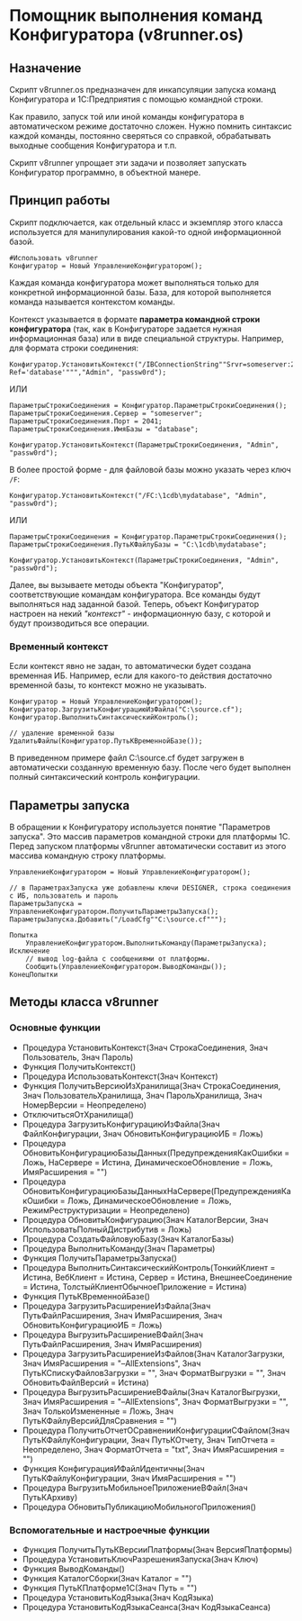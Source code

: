 # Помощник выполнения команд Конфигуратора (v8runner.os)

## Назначение

Скрипт v8runner.os предназначен для инкапсуляции запуска команд Конфигуратора и 1С:Предприятия с помощью командной строки.

Как правило, запуск той или иной команды конфигуратора в автоматическом режиме достаточно сложен. Нужно помнить синтаксис каждой команды, постоянно сверяться со справкой, обрабатывать выходные сообщения Конфигуратора и т.п.

Скрипт v8runner упрощает эти задачи и позволяет запускать Конфигуратор программно, в объектной манере.

## Принцип работы

Скрипт подключается, как отдельный класс и экземпляр этого класса используется для манипулирования какой-то одной информационной базой.

```bsl
#Использовать v8runner
Конфигуратор = Новый УправлениеКонфигуратором();
```

Каждая команда конфигуратора может выполняться только для конкретной информационной базы. База, для которой выполняется команда называется контекстом команды.

Контекст указывается в формате **параметра командной строки конфигуратора** (так, как в Конфигураторе задается нужная информационная база) или в виде специальной структуры. Например, для формата строки соединения:

```bsl
Конфигуратор.УстановитьКонтекст("/IBConnectionString""Srvr=someserver:2041; Ref='database'""","Admin", "passw0rd");
```

ИЛИ

```bsl
ПараметрыСтрокиСоединения = Конфигуратор.ПараметрыСтрокиСоединения();
ПараметрыСтрокиСоединения.Сервер = "someserver";
ПараметрыСтрокиСоединения.Порт = 2041;
ПараметрыСтрокиСоединения.ИмяБазы = "database";

Конфигуратор.УстановитьКонтекст(ПараметрыСтрокиСоединения, "Admin", "passw0rd");
```

В более простой форме - для файловой базы можно указать через ключ ```/F```:

```bsl
Конфигуратор.УстановитьКонтекст("/FC:\1cdb\mydatabase", "Admin", "passw0rd");
```

ИЛИ

```bsl
ПараметрыСтрокиСоединения = Конфигуратор.ПараметрыСтрокиСоединения();
ПараметрыСтрокиСоединения.ПутьКФайлуБазы = "C:\1cdb\mydatabase";

Конфигуратор.УстановитьКонтекст(ПараметрыСтрокиСоединения, "Admin", "passw0rd");
```

Далее, вы вызываете методы объекта "Конфигуратор", соответствующие командам конфигуратора. Все команды будут выполняться над заданной базой. Теперь, объект Конфигуратор настроен на некий *"контекст"* - информационную базу, с которой и будут производиться все операции.

### Временный контекст

Если контекст явно не задан, то автоматически будет создана временная ИБ. Например, если для какого-то действия достаточно временной базы, то контекст можно не указывать.

```bsl
Конфигуратор = Новый УправлениеКонфигуратором();
Конфигуратор.ЗагрузитьКонфигурациюИзФайла("C:\source.cf");
Конфигуратор.ВыполнитьСинтаксическийКонтроль();

// удаление временной базы
УдалитьФайлы(Конфигуратор.ПутьКВременнойБазе());
```

В приведенном примере файл C:\source.cf будет загружен в автоматически созданную временную базу. После чего будет выполнен полный синтаксический контроль конфигурации.

## Параметры запуска

В обращении к Конфигуратору используется понятие "Параметров запуска". Это массив параметров командной строки для платформы 1С. Перед запуском платформы v8runner автоматически составит из этого массива командную строку платформы.

```bsl
УправлениеКонфигуратором = Новый УправлениеКонфигуратором();

// в ПараметрахЗапуска уже добавлены ключи DESIGNER, строка соединения с ИБ, пользователь и пароль
ПараметрыЗапуска = УправлениеКонфигуратором.ПолучитьПараметрыЗапуска();
ПараметрыЗапуска.Добавить("/LoadCfg""C:\source.cf"""); 

Попытка
    УправлениеКонфигуратором.ВыполнитьКоманду(ПараметрыЗапуска);
Исключение
    // вывод log-файла с сообщениями от платформы.
    Сообщить(УправлениеКонфигуратором.ВыводКоманды());
КонецПопытки
```

## Методы класса v8runner

### Основные функции

- Процедура УстановитьКонтекст(Знач СтрокаСоединения, Знач Пользователь, Знач Пароль) 
- Функция ПолучитьКонтекст()
- Процедура ИспользоватьКонтекст(Знач Контекст) 
- Функция ПолучитьВерсиюИзХранилища(Знач СтрокаСоединения, Знач ПользовательХранилища, Знач ПарольХранилища, Знач НомерВерсии = Неопределено) 
- ОтключитьсяОтХранилища()
- Процедура ЗагрузитьКонфигурациюИзФайла(Знач ФайлКонфигурации, Знач ОбновитьКонфигурациюИБ = Ложь)
- Процедура ОбновитьКонфигурациюБазыДанных(ПредупрежденияКакОшибки = Ложь, НаСервере = Истина, ДинамическоеОбновление = Ложь, ИмяРасширения = "")
- Процедура ОбновитьКонфигурациюБазыДанныхНаСервере(ПредупрежденияКакОшибки = Ложь, ДинамическоеОбновление = Ложь, РежимРеструктуризации = Неопределено)
- Процедура ОбновитьКонфигурацию(Знач КаталогВерсии, Знач ИспользоватьПолныйДистрибутив = Ложь)
- Процедура СоздатьФайловуюБазу(Знач КаталогБазы)
- Процедура ВыполнитьКоманду(Знач Параметры)
- Функция ПолучитьПараметрыЗапуска()
- Процедура ВыполнитьСинтаксическийКонтроль(ТонкийКлиент = Истина, ВебКлиент = Истина, Сервер = Истина, ВнешнееСоединение = Истина, ТолстыйКлиентОбычноеПриложение = Истина)
- Функция ПутьКВременнойБазе()
- Процедура ЗагрузитьРасширениеИзФайла(Знач ПутьФайлРасширения, Знач ИмяРасширения, Знач ОбновитьКонфигурациюИБ = Ложь)
- Процедура ВыгрузитьРасширениеВФайл(Знач ПутьФайлРасширения, Знач ИмяРасширения)
- Процедура ЗагрузитьРасширениеИзФайлов(Знач КаталогЗагрузки, Знач ИмяРасширения = "–AllExtensions", Знач ПутьКСпискуФайловЗагрузки = "", Знач ФорматВыгрузки = "", Знач ОбновитьФайлВерсий = Истина)
- Процедура ВыгрузитьРасширениеВФайлы(Знач КаталогВыгрузки, Знач ИмяРасширения = "–AllExtensions", Знач ФорматВыгрузки = "", Знач ТолькоИзмененные = Ложь, Знач ПутьКФайлуВерсийДляСравнения = "")
- Процедура ПолучитьОтчетОСравненииКонфигурацииСФайлом(Знач ПутьКФайлуКонфигурации, Знач ПутьКОтчету, Знач ТипОтчета = Неопределено, Знач ФорматОтчета = "txt", Знач ИмяРасширения = "") 
- Функция КонфигурацияИФайлИдентичны(Знач ПутьКФайлуКонфигурации, Знач ИмяРасширения = "")
- Процедура ВыгрузитьМобильноеПриложениеВФайл(Знач ПутьКАрхиву)
- Процедура ОбновитьПубликациюМобильногоПриложения()

### Вспомогательные и настроечные функции

- Функция ПолучитьПутьКВерсииПлатформы(Знач ВерсияПлатформы)
- Процедура УстановитьКлючРазрешенияЗапуска(Знач Ключ)
- Функция ВыводКоманды()
- Функция КаталогСборки(Знач Каталог = "")
- Функция ПутьКПлатформе1С(Знач Путь = "")
- Процедура УстановитьКодЯзыка(Знач КодЯзыка)
- Процедура УстановитьКодЯзыкаСеанса(Знач КодЯзыкаСеанса)
